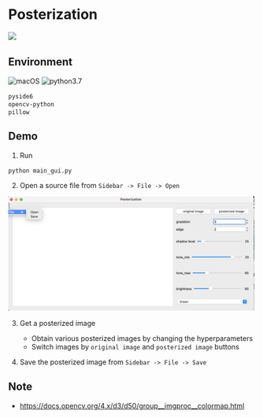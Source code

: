 # Posterization

<img src="anim.gif" width=500>

## Environment

<img src="https://img.shields.io/badge/OS-macOS-blue" alt="macOS">
<img src="https://img.shields.io/badge/python-3.7-blue" alt="python3.7">

```
pyside6
opencv-python
pillow
```

## Demo

1. Run
```
python main_gui.py
```

2. Open a source file from `Sidebar -> File -> Open`

<img src="docs/openfile.png" width=500>

3. Get a posterized image

   - Obtain various posterized images by changing the hyperparameters
   - Switch images by `original image` and `posterized image` buttons

4. Save the posterized image from `Sidebar -> File -> Save`

## Note

- https://docs.opencv.org/4.x/d3/d50/group__imgproc__colormap.html